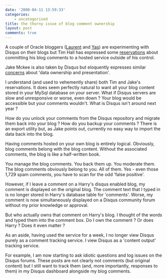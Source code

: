 ```yaml
---
date: '2008-04-11 13:59:33'
categories:
    - uncategorised
title: the thorny issue of blog comment ownership
layout: post
comments: true
---
```

A couple of Oracle bloggers
([Laurent](http://laurentschneider.com/wordpress/2008/04/disqus-comments.html)
and [Yas](http://oracletoday.blogspot.com)) are experimenting with
Disqus on their blogs but Tim Hall has expressed some
[reservations](http://twitter.com/oraclebase/statuses/787098263) about
committing his blog comments to a hosted service outside of his control.

Jake Mckee is also taken by Disqus but eloquently expresses similar
[concerns](http://disqus.disqus.com/major_concerns_with_data_ownership_presentation/)
about 'data ownership and presentation'.

I understand (and used to vehemently share) both Tim and Jake's
reservations. It does seem perfectly natural to want all your blog
content stored in your MySql database on your server. What if Disqus
servers are slow and unresponsive or worse, even down ? Your blog would
be accessible but your comments wouldn't. What is Disqus isn't around
next year ?

How do you unlock your comments from the Disqus repository and migrate
them back into your blog ? How do you backup your comments ? There is an
export utility but, as Jake points out, currently no easy way to import
the data back into the blog.

Having comments hosted on your own blog is entirely logical. Obviously,
blog comments belong with the blog content. Without the associated
comments, the blog is like a half-written book.

You manage the blog comments. You back them up. You moderate them. The
blog comments obviously belong to you. All of them. Yes - even those
1,729 spam comments, you have to scan for the odd 'false positive'.

However, if I leave a comment on a Harry's disqus enabled blog, my
comment is displayed on the original blog. The comment text that I typed
in is no longer stored in Harry's database table for 'comments'. Worse,
my comment is now simultaneously displayed on a Disqus community forum
without my prior knowledge or approval.

But who actually owns that comment on Harry's blog. I thought of the
words and typed them into the comment box. Do I own the comment ? Or
does Harry ? Does it even matter ?

As an aside, having used the service for a week, I no longer view Disqus
purely as a comment tracking service. I view Disqus as a 'content
output' tracking service.

For example, I am now starting to ask idiotic questions and log issues
on the Disqus forums. These posts are not clearly not comments (but
original content) but I still want to track them (and, more importantly,
responses to them) in my Disqus dashboard alongside my blog comments.
